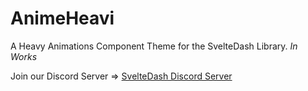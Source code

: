 # AnimeHeavi

A Heavy Animations Component Theme for the SvelteDash Library. *In Works*

Join our Discord Server => [SvelteDash Discord Server](https://discord.gg/KtEMySt)